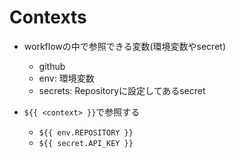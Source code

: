 # Contexts

* workflowの中で参照できる変数(環境変数やsecret)
  * github
  * env: 環境変数
  * secrets: Repositoryに設定してあるsecret

* `${{ <context> }}`で参照する
  * `${{ env.REPOSITORY }}`
  * `${{ secret.API_KEY }}`

